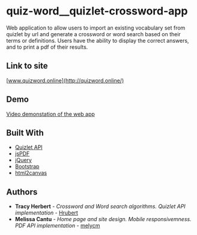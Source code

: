 # quiz-word__quizlet-crossword-app
Web application to allow users to import an existing vocabulary set from quizlet by url and generate a crossword or word search based on their terms or definitions. Users have the ability to display the correct answers, and to print a pdf of their results.

## Link to site
[www.quizword.online](http://quizword.online/)

## Demo
[Video demonstation of the web app](https://youtu.be/EdRhOJqYKXQ)

## Built With

* [Quizlet API](https://quizlet.com/api/2.0/docs)
* [jsPDF](https://parall.ax/products/jspdf)
* [jQuery](https://jquery.com/)
* [Bootstrap](https://getbootstrap.com/)
* [html2canvas](https://html2canvas.hertzen.com/)

## Authors

* **Tracy Herbert** - *Crossword and Word search algorithms. Quizlet API implementation* - [Hrubert](https://github.com/hrubert)
* **Melissa Cantu** - *Home page and site design. Mobile responsivemness. PDF API implementation* - [melycm](https://github.com/melycm)
